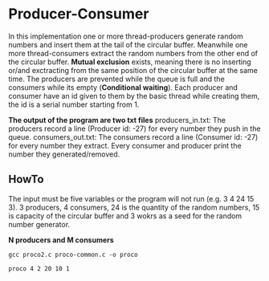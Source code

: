 # Producer-Consumer
In this implementation one or more thread-producers generate random numbers and insert them at the tail of the circular buffer. Meanwhile one more thread-consumers extract the random numbers from the other end of the circular buffer. **Mutual exclusion** exists, meaning there is no inserting or/and exctracting from the same position of the circular buffer at the same time. The producers are prevented while the queue is full and the consumers while its empty (**Conditional waiting**). Each producer and consumer have an id given to them by the basic thread while creating them, the id is a serial number starting from 1.

**The output of the program are two txt files**
producers_in.txt: The producers record a line (Producer id: -27) for every number they push in the queue.
consumers_out.txt: The consumers record a line (Consumer id: -27) for every number they extract.
Every consumer and producer print the number they generated/removed.


## HowTo
The input must be five variables or the program will not run (e.g. 3 4 24 15 3). 3 producers, 4 consumers, 24 is the quantity of the random numbers, 15 is capacity of the circular buffer and 3 wokrs as a seed for the random number generator.

**N producers and M consumers**

`gcc proco2.c proco-common.c -o proco`

`proco 4 2 20 10 1`

